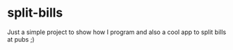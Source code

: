 # split-bills
 Just a simple project to show how I program and also a cool app to split bills at pubs ;)
